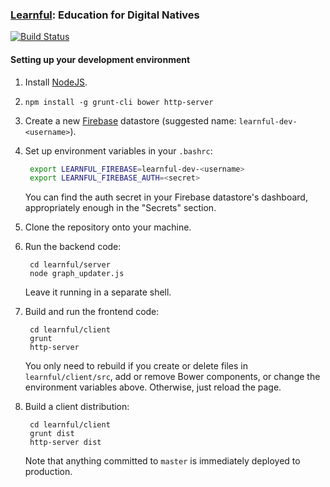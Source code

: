 ### [Learnful](https://learnful.co/): Education for Digital Natives
[![Build Status](https://api.shippable.com/projects/537af423aae0ace700dc2b39/badge/master)](https://www.shippable.com/projects/537af423aae0ace700dc2b39)

#### Setting up your development environment

1. Install [NodeJS](https://nodejs.org/).

2. `npm install -g grunt-cli bower http-server`

3. Create a new [Firebase](https://firebase.com/) datastore (suggested name: `learnful-dev-<username>`).

4. Set up environment variables in your `.bashrc`:

   ```bash
    export LEARNFUL_FIREBASE=learnful-dev-<username>
    export LEARNFUL_FIREBASE_AUTH=<secret>
   ```

   You can find the auth secret in your Firebase datastore's dashboard, appropriately enough in the
   "Secrets" section.

5. Clone the repository onto your machine.

6. Run the backend code:

   ```
    cd learnful/server
    node graph_updater.js
   ```
   
   Leave it running in a separate shell.
   
7. Build and run the frontend code:

   ```
    cd learnful/client
    grunt
    http-server
   ```
   
   You only need to rebuild if you create or delete files in `learnful/client/src`, add or remove
   Bower components, or change the environment variables above.  Otherwise, just reload the page.

8. Build a client distribution:

   ```
    cd learnful/client
    grunt dist
    http-server dist
   ```

   Note that anything committed to `master` is immediately deployed to production.
